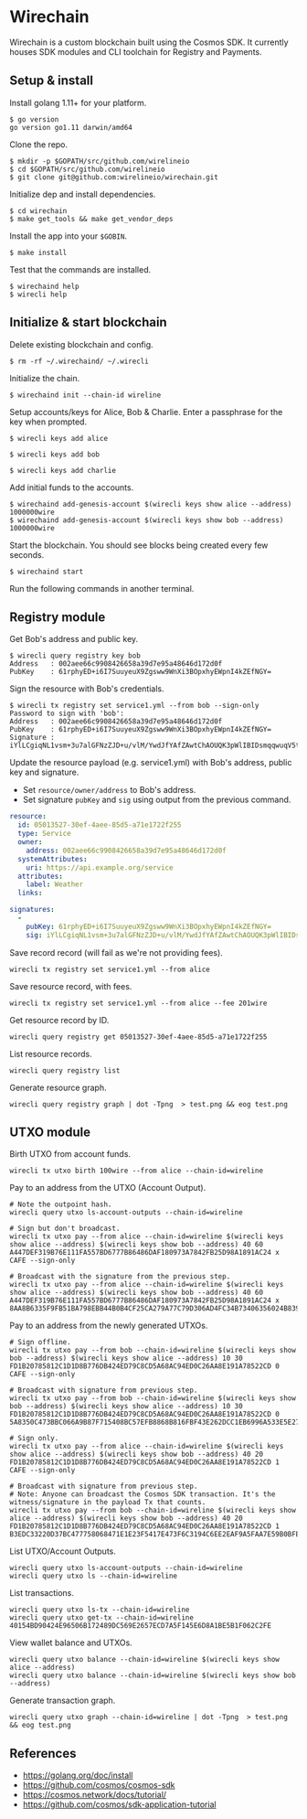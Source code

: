 # Wirechain

Wirechain is a custom blockchain built using the Cosmos SDK. It currently houses SDK modules and CLI toolchain for Registry and Payments.

## Setup & install

Install golang 1.11+ for your platform.

```
$ go version
go version go1.11 darwin/amd64
```

Clone the repo.

```
$ mkdir -p $GOPATH/src/github.com/wirelineio
$ cd $GOPATH/src/github.com/wirelineio
$ git clone git@github.com:wirelineio/wirechain.git
```

Initialize dep and install dependencies.

```
$ cd wirechain
$ make get_tools && make get_vendor_deps
```

Install the app into your `$GOBIN`.

```
$ make install
```

Test that the commands are installed.

```
$ wirechaind help
$ wirecli help
```

## Initialize & start blockchain

Delete existing blockchain and config.

```
$ rm -rf ~/.wirechaind/ ~/.wirecli
```

Initialize the chain.

```
$ wirechaind init --chain-id wireline
```

Setup accounts/keys for Alice, Bob & Charlie. Enter a passphrase for the key when prompted.

```
$ wirecli keys add alice

$ wirecli keys add bob

$ wirecli keys add charlie
```

Add initial funds to the accounts.

```
$ wirechaind add-genesis-account $(wirecli keys show alice --address) 1000000wire
$ wirechaind add-genesis-account $(wirecli keys show bob --address) 1000000wire

```

Start the blockchain. You should see blocks being created every few seconds.

```
$ wirechaind start
```

Run the following commands in another terminal.

## Registry module

Get Bob's address and public key.

```
$ wirecli query registry key bob
Address   : 002aee66c9908426658a39d7e95a48646d172d0f
PubKey    : 61rphyED+i6I7SuuyeuX9Zgsww9WnXi3BOpxhyEWpnI4kZEfNGY=
```

Sign the resource with Bob's credentials.

```
$ wirecli tx registry set service1.yml --from bob --sign-only
Password to sign with 'bob':
Address   : 002aee66c9908426658a39d7e95a48646d172d0f
PubKey    : 61rphyED+i6I7SuuyeuX9Zgsww9WnXi3BOpxhyEWpnI4kZEfNGY=
Signature : iYlLCgiqNL1vsm+3u7alGFNzZJD+u/vlM/YwdJfYAfZAwtChAOUQK3pWlIBIDsmqqwuqV5tK5pDrDcA5zT0swQ==
```

Update the resource payload (e.g. service1.yml) with Bob's address, public key and signature.

* Set `resource/owner/address` to Bob's address.
* Set signature `pubKey` and `sig` using output from the previous command.

```yaml
resource:
  id: 05013527-30ef-4aee-85d5-a71e1722f255
  type: Service
  owner:
    address: 002aee66c9908426658a39d7e95a48646d172d0f
  systemAttributes:
    uri: https://api.example.org/service
  attributes:
    label: Weather
  links:

signatures:
  -
    pubKey: 61rphyED+i6I7SuuyeuX9Zgsww9WnXi3BOpxhyEWpnI4kZEfNGY=
    sig: iYlLCgiqNL1vsm+3u7alGFNzZJD+u/vlM/YwdJfYAfZAwtChAOUQK3pWlIBIDsmqqwuqV5tK5pDrDcA5zT0swQ==
```

Save record record (will fail as we're not providing fees).

```
wirecli tx registry set service1.yml --from alice
```

Save resource record, with fees.

```
wirecli tx registry set service1.yml --from alice --fee 201wire
```

Get resource record by ID.

```
wirecli query registry get 05013527-30ef-4aee-85d5-a71e1722f255
```

List resource records.

```
wirecli query registry list
```

Generate resource graph.

```
wirecli query registry graph | dot -Tpng  > test.png && eog test.png
```

## UTXO module

Birth UTXO from account funds.

```
wirecli tx utxo birth 100wire --from alice --chain-id=wireline
```

Pay to an address from the UTXO (Account Output).

```
# Note the outpoint hash.
wirecli query utxo ls-account-outputs --chain-id=wireline

# Sign but don't broadcast.
wirecli tx utxo pay --from alice --chain-id=wireline $(wirecli keys show alice --address) $(wirecli keys show bob --address) 40 60 A447DEF319B76E111FA557BD6777B86486DAF180973A7842FB25D98A1891AC24 x CAFE --sign-only

# Broadcast with the signature from the previous step.
wirecli tx utxo pay --from alice --chain-id=wireline $(wirecli keys show alice --address) $(wirecli keys show bob --address) 40 60 A447DEF319B76E111FA557BD6777B86486DAF180973A7842FB25D98A1891AC24 x 8AA8B6335F9FB51BA798EBB44B0B4CF25CA279A77C79D306AD4FC34B73406356024B8390F6C0EDD16ED62BB6336526FFAC088D003FE9B9C4A64935FB4B3FBAC8
```

Pay to an address from the newly generated UTXOs.

```
# Sign offline.
wirecli tx utxo pay --from bob --chain-id=wireline $(wirecli keys show bob --address) $(wirecli keys show alice --address) 10 30 FD1B20785812C1D1D8B776DB424ED79C8CD5A68AC94ED0C26AA8E191A78522CD 0 CAFE --sign-only

# Broadcast with signature from previous step.
wirecli tx utxo pay --from bob --chain-id=wireline $(wirecli keys show bob --address) $(wirecli keys show alice --address) 10 30 FD1B20785812C1D1D8B776DB424ED79C8CD5A68AC94ED0C26AA8E191A78522CD 0 5A8350C473BBC066A9B87F715408BC57EFB8868B816FBF43E262DCC1EB6996A533E5E270C3D56CF507AF65A2864DCDB74275BFA42FF9DF1E62F0CC529C026644

# Sign only.
wirecli tx utxo pay --from alice --chain-id=wireline $(wirecli keys show alice --address) $(wirecli keys show bob --address) 40 20 FD1B20785812C1D1D8B776DB424ED79C8CD5A68AC94ED0C26AA8E191A78522CD 1 CAFE --sign-only

# Broadcast with signature from previous step.
# Note: Anyone can broadcast the Cosmos SDK transaction. It's the witness/signature in the payload Tx that counts.
wirecli tx utxo pay --from bob --chain-id=wireline $(wirecli keys show alice --address) $(wirecli keys show bob --address) 40 20 FD1B20785812C1D1D8B776DB424ED79C8CD5A68AC94ED0C26AA8E191A78522CD 1 B3EDC33220D37BC477758068471E1E23F5417E473F6C3194C6EE2EAF9A5FAA7E59B0BFE2DD1A5784F866715453DC2CE40C30F065E9FE6BC18A5B997E998FE8A4

```

List UTXO/Account Outputs.

```
wirecli query utxo ls-account-outputs --chain-id=wireline
wirecli query utxo ls --chain-id=wireline
```

List transactions.

```
wirecli query utxo ls-tx --chain-id=wireline
wirecli query utxo get-tx --chain-id=wireline 40154BD90424E96506B172489DC569E2657ECD7A5F145E6D8A1BE5B1F062C2FE
```

View wallet balance and UTXOs.

```
wirecli query utxo balance --chain-id=wireline $(wirecli keys show alice --address)
wirecli query utxo balance --chain-id=wireline $(wirecli keys show bob --address)
```

Generate transaction graph.

```
wirecli query utxo graph --chain-id=wireline | dot -Tpng  > test.png && eog test.png
```

## References

* https://golang.org/doc/install
* https://github.com/cosmos/cosmos-sdk
* https://cosmos.network/docs/tutorial/
* https://github.com/cosmos/sdk-application-tutorial

